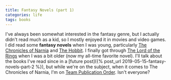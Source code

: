 ```yaml
---
title: Fantasy Novels (part 1)
categories: life
tags: books
---
```


I've always been somewhat interested in the fantasy genre, but I actually didn't read much as a kid, so I mostly enjoyed it in movies and video games. I did read some **fantasy novels** when I was young, particularly [The Chronicles of Narnia](https://www.goodreads.com/series/49073-the-chronicles-of-narnia-publication-order) and [The Hobbit](https://www.goodreads.com/book/show/5907.The_Hobbit_or_There_and_Back_Again). I finally got through [The Lord of the Rings](https://www.goodreads.com/series/66175-the-lord-of-the-rings) when I was a bit older (now my all-time favorite novel). I'll talk about the books I've read since in a [future post]({% post_url 2019-05-15-fantasy-novels-part-2 %}), but while we're on the subject, when it comes to The Chronicles of Narnia, I'm on [Team Publication Order](https://www.thegospelcoalition.org/blogs/trevin-wax/why-you-should-narnia-in-publication-order/). Isn't everyone?
